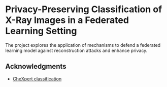 # Privacy-Preserving Classification of X-Ray Images in a Federated Learning Setting

The project explores the application of mechanisms to defend a federated learning model against reconstruction attacks and enhance privacy.


## Acknowledgments

* [CheXpert classification](https://github.com/Stomper10/CheXpert)
